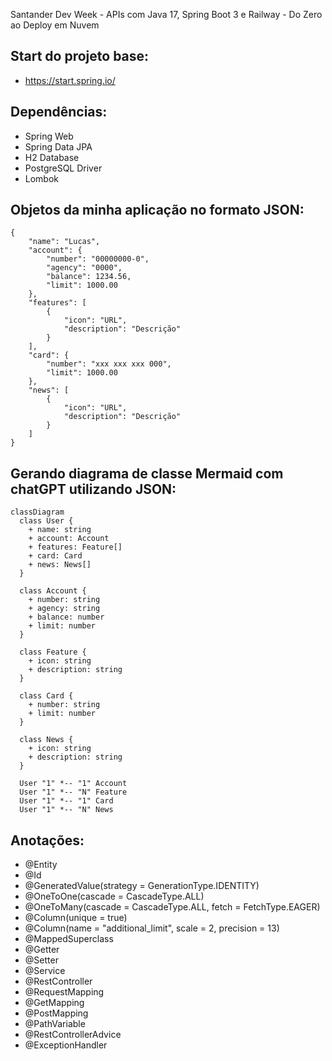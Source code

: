 Santander Dev Week - APIs com Java 17, Spring Boot 3 e Railway - Do Zero ao Deploy em Nuvem

## Start do projeto base:

- https://start.spring.io/

## Dependências:

- Spring Web
- Spring Data JPA
- H2 Database
- PostgreSQL Driver
- Lombok

## Objetos da minha aplicação no formato JSON:

```
{
	"name": "Lucas",
	"account": {
		"number": "00000000-0",
		"agency": "0000",
		"balance": 1234.56,
		"limit": 1000.00
	},
	"features": [
		{
			"icon": "URL",
			"description": "Descrição"
		}
	],
	"card": {
		"number": "xxx xxx xxx 000",
		"limit": 1000.00
	},
	"news": [
		{
			"icon": "URL",
			"description": "Descrição"
		}
	]
}
```

## Gerando diagrama de classe Mermaid com chatGPT utilizando JSON:

```mermaid
classDiagram
  class User {
    + name: string
    + account: Account
    + features: Feature[]
    + card: Card
    + news: News[]
  }

  class Account {
    + number: string
    + agency: string
    + balance: number
    + limit: number
  }

  class Feature {
    + icon: string
    + description: string
  }

  class Card {
    + number: string
    + limit: number
  }

  class News {
    + icon: string
    + description: string
  }

  User "1" *-- "1" Account
  User "1" *-- "N" Feature
  User "1" *-- "1" Card
  User "1" *-- "N" News
```

## Anotações:

- @Entity
- @Id
- @GeneratedValue(strategy = GenerationType.IDENTITY)
- @OneToOne(cascade = CascadeType.ALL)
- @OneToMany(cascade = CascadeType.ALL, fetch = FetchType.EAGER)
- @Column(unique = true)
- @Column(name = "additional_limit", scale = 2, precision = 13)
- @MappedSuperclass
- @Getter
- @Setter
- @Service
- @RestController
- @RequestMapping
- @GetMapping
- @PostMapping
- @PathVariable
- @RestControllerAdvice
- @ExceptionHandler